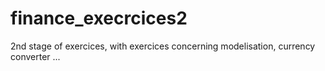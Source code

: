 # finance_execrcices2
2nd stage of exercices, with exercices concerning modelisation, currency converter ...
